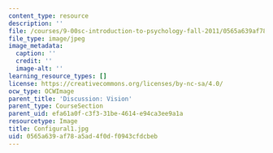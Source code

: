 ```yaml
---
content_type: resource
description: ''
file: /courses/9-00sc-introduction-to-psychology-fall-2011/0565a639af78a5ad4f0df0943cfdcbeb_Configural1.jpg
file_type: image/jpeg
image_metadata:
  caption: ''
  credit: ''
  image-alt: ''
learning_resource_types: []
license: https://creativecommons.org/licenses/by-nc-sa/4.0/
ocw_type: OCWImage
parent_title: 'Discussion: Vision'
parent_type: CourseSection
parent_uid: efa61a0f-c3f3-31be-4614-e94ca3ee9a1a
resourcetype: Image
title: Configural1.jpg
uid: 0565a639-af78-a5ad-4f0d-f0943cfdcbeb
---
```

